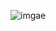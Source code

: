 ![imgae](https://user-images.githubusercontent.com/75984011/236669096-22b7bc22-6d13-457d-8a0c-83cd3c26ab5a.png)
